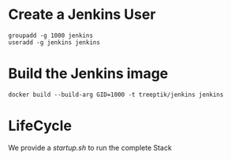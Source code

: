 # Create a Jenkins User

```
groupadd -g 1000 jenkins
useradd -g jenkins jenkins
```

# Build the Jenkins image

```
docker build --build-arg GID=1000 -t treeptik/jenkins jenkins
```

# LifeCycle

We provide a *startup.sh* to run the complete Stack

